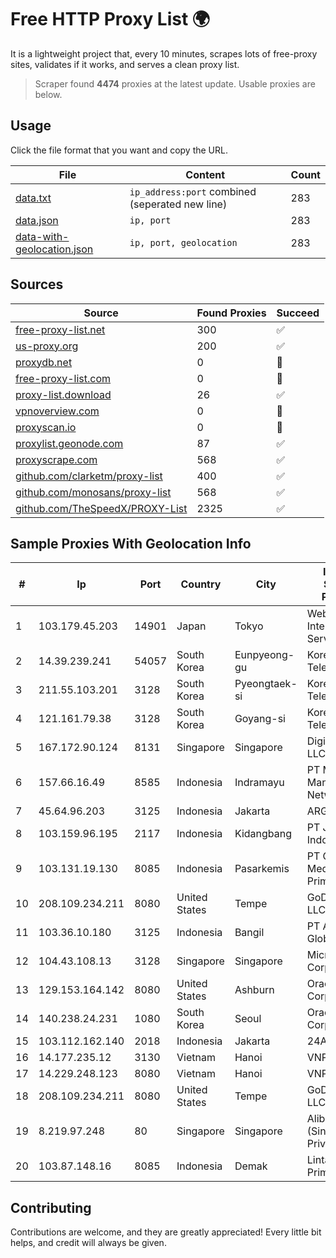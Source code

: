
# Free HTTP Proxy List 🌍

It is a lightweight project that, every 10 minutes, scrapes lots of free-proxy sites, validates if it works, and serves a clean proxy list.


> Scraper found **4474** proxies at the latest update. Usable proxies are below.

## Usage

Click the file format that you want and copy the URL.


|File|Content|Count|
|----|-------|-----|
|[data.txt](https://raw.githubusercontent.com/themiralay/Proxy-List-World/master/data.txt)|`ip_address:port` combined (seperated new line)|283|
|[data.json](https://raw.githubusercontent.com/themiralay/Proxy-List-World/master/data.json)|`ip, port`|283|
|[data-with-geolocation.json](https://raw.githubusercontent.com/themiralay/Proxy-List-World/master/data-with-geolocation.json)|`ip, port, geolocation`|283|

## Sources

|Source|Found Proxies|Succeed|
|------|-------------|-------|
|[free-proxy-list.net](https://free-proxy-list.net)|300|✅|
|[us-proxy.org](https://www.us-proxy.org)|200|✅|
|[proxydb.net](http://proxydb.net)|0|🚫|
|[free-proxy-list.com](https://free-proxy-list.com/?page=&port=&type%5B%5D=http&type%5B%5D=https&up_time=0&search=Search)|0|🚫|
|[proxy-list.download](https://www.proxy-list.download/HTTP)|26|✅|
|[vpnoverview.com](https://vpnoverview.com/privacy/anonymous-browsing/free-proxy-servers)|0|🚫|
|[proxyscan.io](https://www.proxyscan.io)|0|🚫|
|[proxylist.geonode.com](https://proxylist.geonode.com/api/proxy-list?limit=300&page=1&sort_by=lastChecked&sort_type=desc&protocols=http,https)|87|✅|
|[proxyscrape.com](https://api.proxyscrape.com/v2/?request=displayproxies&protocol=http&timeout=10000&country=all&ssl=all&anonymity=all)|568|✅|
|[github.com/clarketm/proxy-list](https://raw.githubusercontent.com/clarketm/proxy-list/master/proxy-list-raw.txt)|400|✅|
|[github.com/monosans/proxy-list](https://raw.githubusercontent.com/monosans/proxy-list/main/proxies/http.txt)|568|✅|
|[github.com/TheSpeedX/PROXY-List](https://raw.githubusercontent.com/TheSpeedX/PROXY-List/master/http.txt)|2325|✅|


## Sample Proxies With Geolocation Info

|#|Ip|Port|Country|City|Internet Service Provider|
|-|--|----|-------|----|-------------------------|
|1|103.179.45.203|14901|Japan|Tokyo|WebHorizon Internet Services|
|2|14.39.239.241|54057|South Korea|Eunpyeong-gu|Korea Telecom|
|3|211.55.103.201|3128|South Korea|Pyeongtaek-si|Korea Telecom|
|4|121.161.79.38|3128|South Korea|Goyang-si|Korea Telecom|
|5|167.172.90.124|8131|Singapore|Singapore|DigitalOcean, LLC|
|6|157.66.16.49|8585|Indonesia|Indramayu|PT Mitra Mandiri Network|
|7|45.64.96.203|3125|Indonesia|Jakarta|ARGON|
|8|103.159.96.195|2117|Indonesia|Kidangbang|PT Jinde Grup Indonesia|
|9|103.131.19.130|8085|Indonesia|Pasarkemis|PT Global Media Data Prima|
|10|208.109.234.211|8080|United States|Tempe|GoDaddy.com, LLC|
|11|103.36.10.180|3125|Indonesia|Bangil|PT Awinet Global Mandiri|
|12|104.43.108.13|3128|Singapore|Singapore|Microsoft Corporation|
|13|129.153.164.142|8080|United States|Ashburn|Oracle Corporation|
|14|140.238.24.231|1080|South Korea|Seoul|Oracle Corporation|
|15|103.112.162.140|2018|Indonesia|Jakarta|24AS|
|16|14.177.235.12|3130|Vietnam|Hanoi|VNPT|
|17|14.229.248.123|8080|Vietnam|Hanoi|VNPT|
|18|208.109.234.211|8080|United States|Tempe|GoDaddy.com, LLC|
|19|8.219.97.248|80|Singapore|Singapore|Alibaba Cloud (Singapore) Private Limited|
|20|103.87.148.16|8085|Indonesia|Demak|Lintas Data Prima, PT|



## Contributing

Contributions are welcome, and they are greatly appreciated! Every
little bit helps, and credit will always be given.

